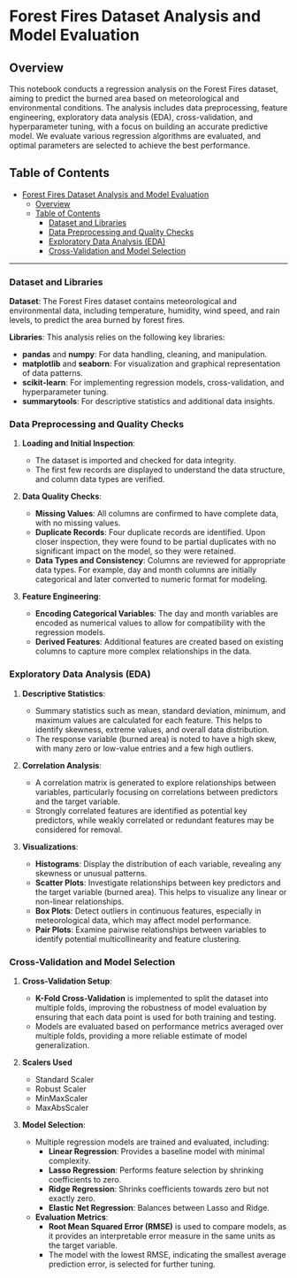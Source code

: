 # Forest Fires Dataset Analysis and Model Evaluation

## Overview

This notebook conducts a regression analysis on the Forest Fires dataset, aiming to predict the burned area based on meteorological and environmental conditions. The analysis includes data preprocessing, feature engineering, exploratory data analysis (EDA), cross-validation, and hyperparameter tuning, with a focus on building an accurate predictive model. We evaluate various regression algorithms are evaluated, and optimal parameters are selected to achieve the best performance.


## Table of Contents

- [Forest Fires Dataset Analysis and Model Evaluation](#forest-fires-dataset-analysis-and-model-evaluation)
  - [Overview](#overview)
  - [Table of Contents](#table-of-contents)
    - [Dataset and Libraries](#dataset-and-libraries)
    - [Data Preprocessing and Quality Checks](#data-preprocessing-and-quality-checks)
    - [Exploratory Data Analysis (EDA)](#exploratory-data-analysis-eda)
    - [Cross-Validation and Model Selection](#cross-validation-and-model-selection)
  

---

### Dataset and Libraries

**Dataset**: The Forest Fires dataset contains meteorological and environmental data, including temperature, humidity, wind speed, and rain levels, to predict the area burned by forest fires. 

**Libraries**: This analysis relies on the following key libraries:
- **pandas** and **numpy**: For data handling, cleaning, and manipulation.
- **matplotlib** and **seaborn**: For visualization and graphical representation of data patterns.
- **scikit-learn**: For implementing regression models, cross-validation, and hyperparameter tuning.
- **summarytools**: For descriptive statistics and additional data insights.

### Data Preprocessing and Quality Checks

1. **Loading and Initial Inspection**:
   - The dataset is imported and checked for data integrity.
   - The first few records are displayed to understand the data structure, and column data types are verified.

2. **Data Quality Checks**:
   - **Missing Values**: All columns are confirmed to have complete data, with no missing values.
   - **Duplicate Records**: Four duplicate records are identified. Upon closer inspection, they were found to be partial duplicates with no significant impact on the model, so they were retained.
   - **Data Types and Consistency**: Columns are reviewed for appropriate data types. For example, day and month columns are initially categorical and later converted to numeric format for modeling.

3. **Feature Engineering**:
   - **Encoding Categorical Variables**: The day and month variables are encoded as numerical values to allow for compatibility with the regression models.
   - **Derived Features**: Additional features are created based on existing columns to capture more complex relationships in the data.

### Exploratory Data Analysis (EDA)

1. **Descriptive Statistics**:
   - Summary statistics such as mean, standard deviation, minimum, and maximum values are calculated for each feature. This helps to identify skewness, extreme values, and overall data distribution.
   - The response variable (burned area) is noted to have a high skew, with many zero or low-value entries and a few high outliers.

2. **Correlation Analysis**:
   - A correlation matrix is generated to explore relationships between variables, particularly focusing on correlations between predictors and the target variable.
   - Strongly correlated features are identified as potential key predictors, while weakly correlated or redundant features may be considered for removal.

3. **Visualizations**:
   - **Histograms**: Display the distribution of each variable, revealing any skewness or unusual patterns.
   - **Scatter Plots**: Investigate relationships between key predictors and the target variable (burned area). This helps to visualize any linear or non-linear relationships.
   - **Box Plots**: Detect outliers in continuous features, especially in meteorological data, which may affect model performance.
   - **Pair Plots**: Examine pairwise relationships between variables to identify potential multicollinearity and feature clustering.

### Cross-Validation and Model Selection

1. **Cross-Validation Setup**:
   - **K-Fold Cross-Validation** is implemented to split the dataset into multiple folds, improving the robustness of model evaluation by ensuring that each data point is used for both training and testing.
   - Models are evaluated based on performance metrics averaged over multiple folds, providing a more reliable estimate of model generalization.
  
2. **Scalers Used**
   - Standard Scaler
   - Robust Scaler
   - MinMaxScaler
   - MaxAbsScaler

3. **Model Selection**:
   - Multiple regression models are trained and evaluated, including:
     - **Linear Regression**: Provides a baseline model with minimal complexity.
     - **Lasso Regression**: Performs feature selection by shrinking coefficients to zero.
     - **Ridge Regression**: Shrinks coefficients towards zero but not exactly zero.
     - **Elastic Net Regression**: Balances between Lasso and Ridge.
   - **Evaluation Metrics**:
     - **Root Mean Squared Error (RMSE)** is used to compare models, as it provides an interpretable error measure in the same units as the target variable.
     - The model with the lowest RMSE, indicating the smallest average prediction error, is selected for further tuning.
  
